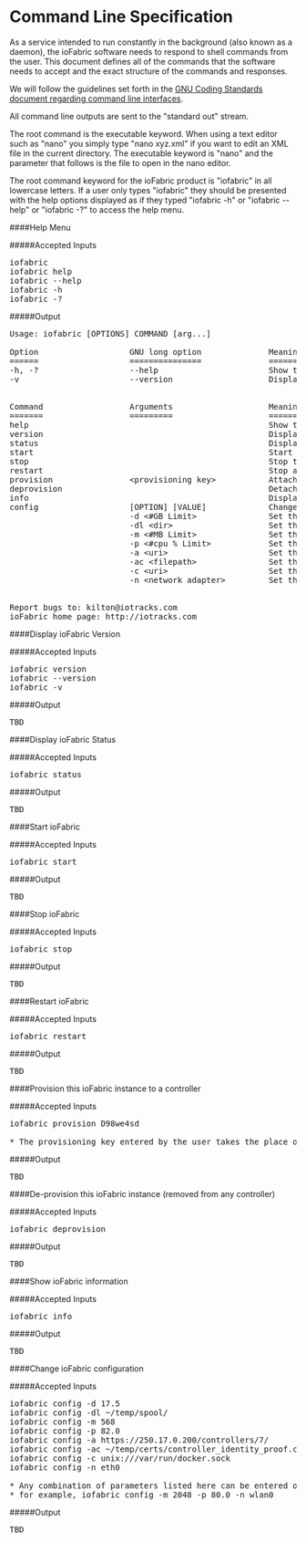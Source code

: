 # Command Line Specification

As a service intended to run constantly in the background (also known as a daemon), the ioFabric software needs to respond to shell commands from the user. This document defines all of the commands that the software needs to accept and the exact structure of the commands and responses.

We will follow the guidelines set forth in the <a href="http://www.gnu.org/prep/standards/standards.html#Command_002dLine-Interfaces">GNU Coding Standards document regarding command line interfaces</a>.

All command line outputs are sent to the "standard out" stream.

The root command is the executable keyword. When using a text editor such as "nano" you simply type "nano xyz.xml" if you want to edit an XML file in the current directory. The executable keyword is "nano" and the parameter that follows is the file to open in the nano editor.

The root command keyword for the ioFabric product is "iofabric" in all lowercase letters. If a user only types "iofabric" they should be presented with the help options displayed as if they typed "iofabric -h" or "iofabric --help" or "iofabric -?" to access the help menu.

####Help Menu

#####Accepted Inputs

<pre>
iofabric
iofabric help
iofabric --help
iofabric -h
iofabric -?
</pre>

#####Output

<pre>
Usage: iofabric [OPTIONS] COMMAND [arg...]

Option                   GNU long option              Meaning
======                   ===============              =======
-h, -?                   --help                       Show this message
-v                       --version                    Display the software version and license information


Command                  Arguments                    Meaning
=======                  =========                    =======
help                                                  Show this message
version                                               Display the software version and license information
status                                                Display current status information about the software
start                                                 Start the ioFabric daemon which runs in the background
stop                                                  Stop the ioFabric daemon
restart                                               Stop and then start the ioFabric daemon
provision                &lt;provisioning key&gt;           Attach this software to the configured ioFabric controller
deprovision                                           Detach this software from all ioFabric controllers
info                                                  Display the current configuration and other information about the software
config                   [OPTION] [VALUE]             Change the software configuration according to the options provided
                         -d &lt;#GB Limit&gt;               Set the limit, in GiB, of disk space that the software is allowed to use
                         -dl &lt;dir&gt;                    Set the directory to use for disk storage
                         -m &lt;#MB Limit&gt;               Set the limit, in MiB, of memory that the software is allowed to use
                         -p &lt;#cpu % Limit&gt;            Set the limit, in percentage, of CPU time that the software is allowed to use
                         -a &lt;uri&gt;                     Set the uri of the fabric controller to which this software connects
                         -ac &lt;filepath&gt;               Set the file path of the SSL/TLS certificate for validating the fabric controller identity
                         -c &lt;uri&gt;                     Set the UNIX socket or network address that the Docker daemon is using
                         -n &lt;network adapter&gt;         Set the name of the network adapter that holds the correct IP address of this machine


Report bugs to: kilton@iotracks.com
ioFabric home page: http://iotracks.com
</pre>



####Display ioFabric Version

#####Accepted Inputs

<pre>
iofabric version
iofabric --version
iofabric -v
</pre>

#####Output

<pre>
TBD
</pre>



####Display ioFabric Status

#####Accepted Inputs

<pre>
iofabric status
</pre>

#####Output

<pre>
TBD
</pre>



####Start ioFabric

#####Accepted Inputs

<pre>
iofabric start
</pre>

#####Output

<pre>
TBD
</pre>



####Stop ioFabric

#####Accepted Inputs

<pre>
iofabric stop
</pre>

#####Output

<pre>
TBD
</pre>



####Restart ioFabric

#####Accepted Inputs

<pre>
iofabric restart
</pre>

#####Output

<pre>
TBD
</pre>



####Provision this ioFabric instance to a controller 

#####Accepted Inputs

<pre>
iofabric provision D98we4sd

* The provisioning key entered by the user takes the place of the D98we4sd above
</pre>

#####Output

<pre>
TBD
</pre>



####De-provision this ioFabric instance (removed from any controller)

#####Accepted Inputs

<pre>
iofabric deprovision
</pre>

#####Output

<pre>
TBD
</pre>



####Show ioFabric information

#####Accepted Inputs

<pre>
iofabric info
</pre>

#####Output

<pre>
TBD
</pre>



####Change ioFabric configuration

#####Accepted Inputs

<pre>
iofabric config -d 17.5
iofabric config -dl ~/temp/spool/
iofabric config -m 568
iofabric config -p 82.0
iofabric config -a https://250.17.0.200/controllers/7/
iofabric config -ac ~/temp/certs/controller_identity_proof.crt
iofabric config -c unix:///var/run/docker.sock
iofabric config -n eth0

* Any combination of parameters listed here can be entered on the command line simultaneously
* for example, iofabric config -m 2048 -p 80.0 -n wlan0
</pre>

#####Output

<pre>
TBD
</pre>

